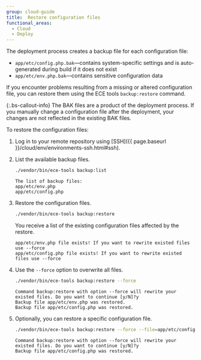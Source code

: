 ```yaml
---
group: cloud-guide
title:  Restore configuration files
functional_areas:
  - Cloud
  - Deploy
---
```


The deployment process creates a backup file for each configuration file:

-  `app/etc/config.php.bak`—contains system-specific settings and is auto-generated during build if it does not exist
-  `app/etc/env.php.bak`—contains sensitive configuration data

If you encounter problems resulting from a missing or altered configuration file, you can restore them using the ECE tools `backup:restore` command.

{:.bs-callout-info}
The BAK files are a product of the deployment process. If you manually change a configuration file after the deployment, your changes are not reflected in the existing BAK files.

To restore the configuration files:

1. Log in to your remote repository using  [SSH]({{ page.baseurl }}/cloud/env/environments-ssh.html#ssh).
1. List the available backup files.

   ```bash
   ./vendor/bin/ece-tools backup:list
   ```

   ```terminal
   The list of backup files:
   app/etc/env.php
   app/etc/config.php
   ```

1. Restore the configuration files.

   ```bash
   ./vendor/bin/ece-tools backup:restore
   ```

   You receive a list of the existing configuration files affected by the restore.

   ```terminal
   app/etc/env.php file exists! If you want to rewrite existed files use --force
   app/etc/config.php file exists! If you want to rewrite existed files use --force
   ```

1. Use the `--force` option to overwrite all files.

   ```bash
   ./vendor/bin/ece-tools backup:restore --force
   ```

   ```terminal
   Command backup:restore with option --force will rewrite your existed files. Do you want to continue [y/N]?y
   Backup file app/etc/env.php was restored.
   Backup file app/etc/config.php was restored.
   ```

1. Optionally, you can restore a specific configuration file.

   ```bash
   ./vendor/bin/ece-tools backup:restore --force --file=app/etc/config.php
   ```

   ```terminal
   Command backup:restore with option --force will rewrite your existed files. Do you want to continue [y/N]?y
   Backup file app/etc/config.php was restored.
   ```

